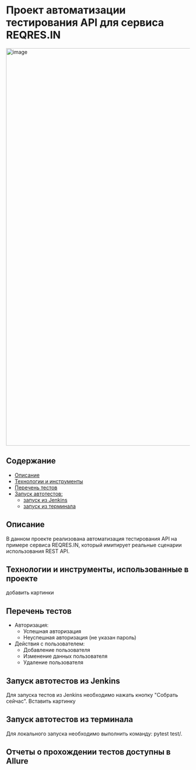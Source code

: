 # Проект автоматизации тестирования API для сервиса REQRES.IN
<img width="1087" alt="image" src="https://user-images.githubusercontent.com/109241600/205449027-eb2ebe81-593c-4fb7-b1c3-23468c3f5179.png">

## Содержание
+ [Описание](#Описание)
+ [Технологии и инструменты](#Технологии)
+ [Перечень тестов](#Тесты)
+ [Запуск автотестов:](#Jenkins)
  + [запуск из Jenkins](#Jenkins) 
  + [запуск из терминала](#cmd) 



## <a name="Описание">Описание</a>
В данном проекте реализована автоматизация тестирования API на примере сервиса REQRES.IN, который имитирует реальные сценарии использования REST API.

## <a name="Технологии">Технологии и инструменты, использованные в проекте</a>
добавить картинки

## <a name="Тесты">Перечень тестов</a>
- Авторизация:
  - Успешная авторизация
  - Неуспешная авторизация (не указан пароль)
- Действия с пользователем:
  - Добавление пользователя
  - Изменение данных пользователя
  - Удаление пользователя

## <a name="Jenkins">Запуск автотестов из Jenkins</a>
Для запуска тестов из Jenkins необходимо нажать кнопку "Собрать сейчас".
Вставить картинку

## <a name="cmd">Запуск автотестов из терминала</a>
Для локального запуска необходимо выполнить команду:
pytest test/.

## Отчеты о прохождении тестов доступны в Allure









